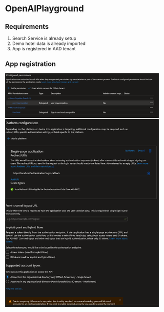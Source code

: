 # OpenAIPlayground

## Requirements

1. Search Service is already setup
2. Demo hotel data is already imported
3. App is registered in AAD tenant



## App registration
![App registration](image1.png)
![App registration](image2.png)